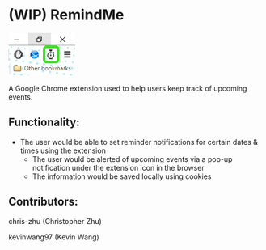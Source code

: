 # (WIP) RemindMe
![Extension Icon](Extension_Ex.png)

A Google Chrome extension used to help users keep track of upcoming events.

## Functionality:
* The user would be able to set reminder notifications for certain dates & times using the extension
  * The user would be alerted of upcoming events via a pop-up notification under the extension icon in the browser
  * The information would be saved locally using cookies

## Contributors:

chris-zhu (Christopher Zhu)

kevinwang97 (Kevin Wang)
